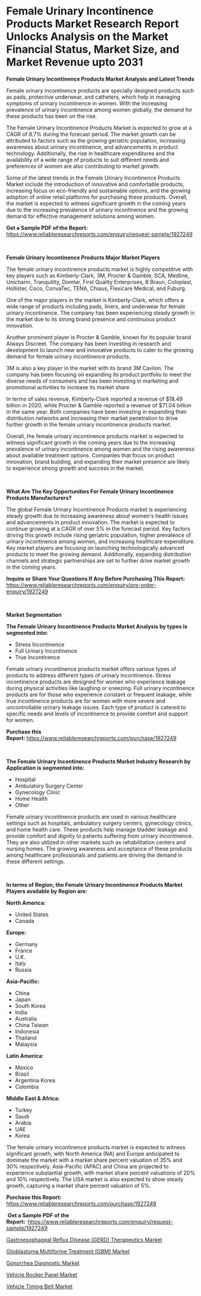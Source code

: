 <p><h1>Female Urinary Incontinence Products Market Research Report Unlocks Analysis on the Market Financial Status, Market Size, and Market Revenue upto 2031</h1></p><p><strong>Female Urinary Incontinence Products Market Analysis and Latest Trends</strong></p>
<p><p>Female urinary incontinence products are specially designed products such as pads, protective underwear, and catheters, which help in managing symptoms of urinary incontinence in women. With the increasing prevalence of urinary incontinence among women globally, the demand for these products has been on the rise.</p><p>The Female Urinary Incontinence Products Market is expected to grow at a CAGR of 8.7% during the forecast period. The market growth can be attributed to factors such as the growing geriatric population, increasing awareness about urinary incontinence, and advancements in product technology. Additionally, the rise in healthcare expenditures and the availability of a wide range of products to suit different needs and preferences of women are also contributing to market growth.</p><p>Some of the latest trends in the Female Urinary Incontinence Products Market include the introduction of innovative and comfortable products, increasing focus on eco-friendly and sustainable options, and the growing adoption of online retail platforms for purchasing these products. Overall, the market is expected to witness significant growth in the coming years due to the increasing prevalence of urinary incontinence and the growing demand for effective management solutions among women.</p></p>
<p><strong>Get a Sample PDF of the Report:&nbsp;</strong> <a href="https://www.reliableresearchreports.com/enquiry/request-sample/1927249">https://www.reliableresearchreports.com/enquiry/request-sample/1927249</a></p>
<p>&nbsp;</p>
<p><strong>Female Urinary Incontinence Products Major Market Players</strong></p>
<p><p>The female urinary incontinence products market is highly competitive with key players such as Kimberly-Clark, 3M, Procter & Gamble, SCA, Medline, Unicharm, Tranquility, Domtar, First Quality Enterprises, B Braun, Coloplast, Hollister, Coco, ConvaTec, TENA, Chiaus, Flexicare Medical, and Fuburg.</p><p>One of the major players in the market is Kimberly-Clark, which offers a wide range of products including pads, liners, and underwear for female urinary incontinence. The company has been experiencing steady growth in the market due to its strong brand presence and continuous product innovation. </p><p>Another prominent player is Procter & Gamble, known for its popular brand Always Discreet. The company has been investing in research and development to launch new and innovative products to cater to the growing demand for female urinary incontinence products.</p><p>3M is also a key player in the market with its brand 3M Cavilon. The company has been focusing on expanding its product portfolio to meet the diverse needs of consumers and has been investing in marketing and promotional activities to increase its market share.</p><p>In terms of sales revenue, Kimberly-Clark reported a revenue of $18.49 billion in 2020, while Procter & Gamble reported a revenue of $71.04 billion in the same year. Both companies have been investing in expanding their distribution networks and increasing their market penetration to drive further growth in the female urinary incontinence products market. </p><p>Overall, the female urinary incontinence products market is expected to witness significant growth in the coming years due to the increasing prevalence of urinary incontinence among women and the rising awareness about available treatment options. Companies that focus on product innovation, brand building, and expanding their market presence are likely to experience strong growth and success in the market.</p></p>
<p>&nbsp;</p>
<p><strong>What Are The Key Opportunities For Female Urinary Incontinence Products Manufacturers?</strong></p>
<p><p>The global Female Urinary Incontinence Products market is experiencing steady growth due to increasing awareness about women's health issues and advancements in product innovation. The market is expected to continue growing at a CAGR of over 5% in the forecast period. Key factors driving this growth include rising geriatric population, higher prevalence of urinary incontinence among women, and increasing healthcare expenditure. Key market players are focusing on launching technologically advanced products to meet the growing demand. Additionally, expanding distribution channels and strategic partnerships are set to further drive market growth in the coming years.</p></p>
<p><strong>Inquire or Share Your Questions If Any Before Purchasing This Report:</strong> <a href="https://www.reliableresearchreports.com/enquiry/pre-order-enquiry/1927249">https://www.reliableresearchreports.com/enquiry/pre-order-enquiry/1927249</a></p>
<p>&nbsp;</p>
<p><strong>Market Segmentation</strong></p>
<p><strong>The Female Urinary Incontinence Products Market Analysis by types is segmented into:</strong></p>
<p><ul><li>Stress Incontinence</li><li>Full Urinary Incontinence</li><li>True Incontinence</li></ul></p>
<p><p>Female urinary incontinence products market offers various types of products to address different types of urinary incontinence. Stress incontinence products are designed for women who experience leakage during physical activities like laughing or sneezing. Full urinary incontinence products are for those who experience constant or frequent leakage, while true incontinence products are for women with more severe and uncontrollable urinary leakage issues. Each type of product is catered to specific needs and levels of incontinence to provide comfort and support for women.</p></p>
<p><strong>Purchase this Report:&nbsp;</strong><a href="https://www.reliableresearchreports.com/purchase/1927249">https://www.reliableresearchreports.com/purchase/1927249</a></p>
<p>&nbsp;</p>
<p><strong>The Female Urinary Incontinence Products Market Industry Research by Application is segmented into:</strong></p>
<p><ul><li>Hospital</li><li>Ambulatory Surgery Center</li><li>Gynecology Clinic</li><li>Home Health</li><li>Other</li></ul></p>
<p><p>Female urinary incontinence products are used in various healthcare settings such as hospitals, ambulatory surgery centers, gynecology clinics, and home health care. These products help manage bladder leakage and provide comfort and dignity to patients suffering from urinary incontinence. They are also utilized in other markets such as rehabilitation centers and nursing homes. The growing awareness and acceptance of these products among healthcare professionals and patients are driving the demand in these different settings.</p></p>
<p>&nbsp;</p>
<p><strong>In terms of Region, the Female Urinary Incontinence Products Market Players available by Region are:</strong></p>
<p>
    <p> <strong> North America: </strong>
        <ul>
            <li>United States</li>
            <li>Canada</li>
        </ul>
        </p> 
    <p> <strong> Europe: </strong>
        <ul>
            <li>Germany</li>
            <li>France</li>
            <li>U.K.</li>
            <li>Italy</li>
            <li>Russia</li>
        </ul>
        </p> 
    <p> <strong> Asia-Pacific: </strong>
        <ul>
            <li>China</li>
            <li>Japan</li>
            <li>South Korea</li>
            <li>India</li>
            <li>Australia</li>
            <li>China Taiwan</li>
            <li>Indonesia</li>
            <li>Thailand</li>
            <li>Malaysia</li>
        </ul>
        </p> 
    <p> <strong> Latin America: </strong>
        <ul>
            <li>Mexico</li>
            <li>Brazil</li>
            <li>Argentina Korea</li>
            <li>Colombia</li>
        </ul>
        </p> 
    <p> <strong> Middle East & Africa: </strong>
        <ul>
            <li>Turkey</li>
            <li>Saudi</li>
            <li>Arabia</li>
            <li>UAE</li>
            <li>Korea</li>
        </ul>
    </p>
    </p>
<p><p>The female urinary incontinence products market is expected to witness significant growth, with North America (NA) and Europe anticipated to dominate the market with a market share percent valuation of 35% and 30% respectively. Asia-Pacific (APAC) and China are projected to experience substantial growth, with market share percent valuations of 20% and 10% respectively. The USA market is also expected to show steady growth, capturing a market share percent valuation of 5%.</p></p>
<p><strong>Purchase this Report: </strong><a href="https://www.reliableresearchreports.com/purchase/1927249">https://www.reliableresearchreports.com/purchase/1927249</a></p>
<p>&nbsp;<strong>Get a Sample PDF of the Report:&nbsp;&nbsp;</strong><a href="https://www.reliableresearchreports.com/enquiry/request-sample/1927249">https://www.reliableresearchreports.com/enquiry/request-sample/1927249</a></p>
<p><strong></strong></p>
<p><p><a href="https://natural-crush-b99.notion.site/Gastroesophageal-Reflux-Disease-GERD-Therapeutics-Market-Size-Market-Share-and-Global-Market-Anal-82d0c55ba91b448d926ed84f2918ef1c">Gastroesophageal Reflux Disease (GERD) Therapeutics Market</a></p><p><a href="https://gamy-alyssum-396.notion.site/Glioblastoma-Multiforme-Treatment-GBM-Market-Size-Share-Trends-Analysis-Report-By-Application--803bd569655b459880ca8b02fbbc13e7">Glioblastoma Multiforme Treatment (GBM) Market</a></p><p><a href="https://boundless-drawbridge-702.notion.site/Gonorrhea-Diagnostic-Market-Size-and-Examines-its-Market-Scope-with-a-Primary-Focus-on-Growth-Oppo-8f06c9a52ddc478eb433ccee0584d7e8">Gonorrhea Diagnostic Market</a></p><p><a href="https://view.publitas.com/reportprime-1/vehicle-rocker-panel-market-dynamics-2024-2031-also-about-its-market-trends-projections-and-opportunities/">Vehicle Rocker Panel Market</a></p><p><a href="https://view.publitas.com/reportprime-1/vehicle-timing-belt-market-size-growing-and-forecasted-for-period-from-2024-2031-and-provides-complete-market-analysis-of-this-market/">Vehicle Timing Belt Market</a></p></p>